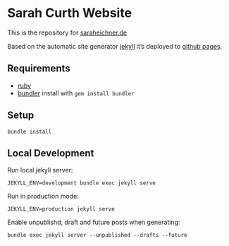 # Sarah Curth Website

This is the repository for [saraheichner.de](http://www.saraheichner.de)

Based on the automatic site generator [jekyll](https://jekyllrb.com) it’s deployed to [github pages](https://pages.github.com/).

## Requirements

* [ruby](https://www.ruby-lang.org)
* [bundler](http://bundler.io/) install with `gem install bundler`

## Setup

    bundle install

## Local Development

Run local jekyll server:

    JEKYLL_ENV=development bundle exec jekyll serve

Run in production mode:

    JEKYLL_ENV=production jekyll serve

Enable unpublishd, draft and future posts when generating:

    bundle exec jekyll server --unpublished --drafts --future
